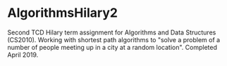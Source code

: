# AlgorithmsHilary2
Second TCD Hilary term assignment for Algorithms and Data Structures (CS2010). Working with shortest path algorithms to "solve a problem of a number of people meeting up in a city at a random location". Completed April 2019.
